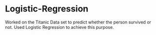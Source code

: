 # Logistic-Regression
Worked on the Titanic Data set to predict whether the person survived or not. Used Logistic Regression to achieve this purpose.
